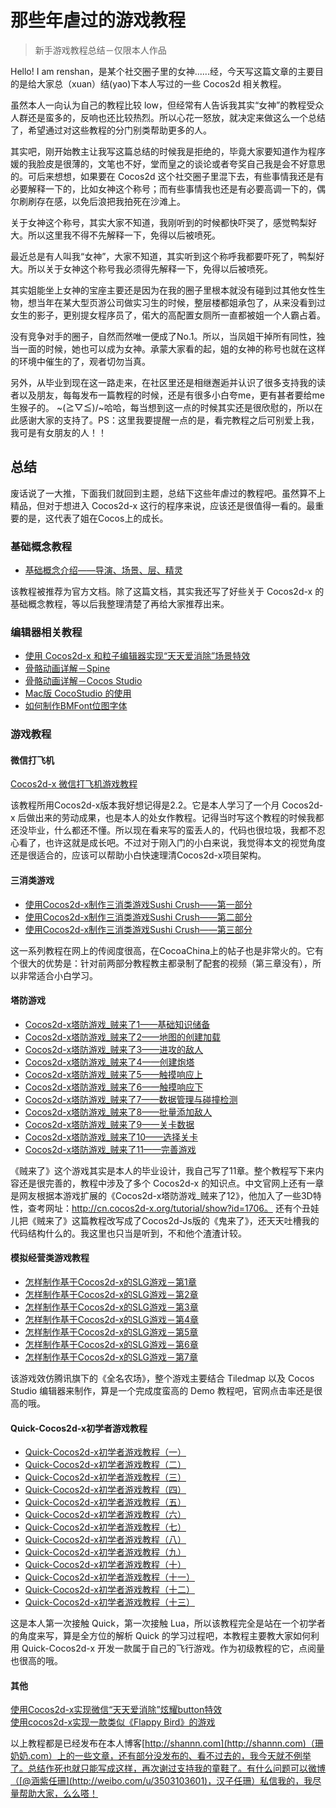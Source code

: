 # 那些年虐过的游戏教程

> 新手游戏教程总结－仅限本人作品

Hello! I am renshan，是某个社交圈子里的女神......经，今天写这篇文章的主要目的是给大家总（xuan）结(yao)下本人写过的一些 Cocos2d 相关教程。    
    
虽然本人一向认为自己的教程比较 low，但经常有人告诉我其实“女神”的教程受众人群还是蛮多的，反响也还比较热烈。所以心花一怒放，就决定来做这么一个总结了，希望通过对这些教程的分门别类帮助更多的人。

其实吧，刚开始教主让我写这篇总结的时候我是拒绝的，毕竟大家要知道作为程序媛的我脸皮是很薄的，文笔也不好，堂而皇之的谈论或者夸奖自己我是会不好意思的。可后来想想，如果要在 Cocos2d 这个社交圈子里混下去，有些事情我还是有必要解释一下的，比如女神这个称号；而有些事情我也还是有必要高调一下的，偶尔刷刷存在感，以免后浪把我拍死在沙滩上。

关于女神这个称号，其实大家不知道，我刚听到的时候都快吓哭了，感觉鸭梨好大。所以这里我不得不先解释一下，免得以后被喷死。

最近总是有人叫我“女神”，大家不知道，其实听到这个称呼我都要吓死了，鸭梨好大。所以关于女神这个称号我必须得先解释一下，免得以后被喷死。  
   
其实姐能坐上女神的宝座主要还是因为在我的圈子里根本就没有碰到过其他女性生物，想当年在某大型页游公司做实习生的时候，整层楼都姐承包了，从来没看到过女生的影子，更别提女程序员了，偌大的高配置女厕所一直都被姐一个人霸占着。       

没有竞争对手的圈子，自然而然唯一便成了No.1。所以，当凤姐干掉所有同性，独当一面的时候，她也可以成为女神。承蒙大家看的起，姐的女神的称号也就在这样的环境中催生的了，观者切勿当真。      

另外，从毕业到现在这一路走来，在社区里还是相继邂逅并认识了很多支持我的读者以及朋友，每每发布一篇教程的时候，还是有很多小白夸me，更有甚者要给me生猴子的。 ~\(≧▽≦)/~哈哈，每当想到这一点的时候其实还是很欣慰的，所以在此感谢大家的支持了。PS：这里我要提醒一点的是，看完教程之后可别爱上我，我可是有女朋友的人！！

## 总结 
废话说了一大推，下面我们就回到主题，总结下这些年虐过的教程吧。虽然算不上精品，但对于想进入 Cocos2d-x 这行的程序来说，应该还是很值得一看的。最重要的是，这代表了姐在Cocos上的成长。

### 基础概念教程

- [基础概念介绍——导演、场景、层、精灵](http://shannn.com/archives/97)

该教程被推荐为官方文档。除了这篇文档，其实我还写了好些关于 Cocos2d-x 的基础概念教程，等以后我整理清楚了再给大家推荐出来。
### 编辑器相关教程
- [使用 Cocos2d-x 和粒子编辑器实现“天天爱消除”场景特效](http://shannn.com/archives/51)
- [骨骼动画详解－Spine](http://shannn.com/archives/132)
- [骨骼动画详解－Cocos Studio](http://shannn.com/archives/138)
- [Mac版 CocoStudio 的使用](http://shannn.com/archives/149)
- [如何制作BMFont位图字体](http://shannn.com/archives/357)

### 游戏教程

#### 微信打飞机
[Cocos2d-x 微信打飞机游戏教程](http://shannn.com/archives/16)           

该教程所用Cocos2d-x版本我好想记得是2.2。它是本人学习了一个月 Cocos2d-x 后做出来的劳动成果，也是本人的处女作教程。记得当时写这个教程的时候我都还没毕业，什么都还不懂。所以现在看来写的蛮丢人的，代码也很垃圾，我都不忍心看了，也许这就是成长吧。不过对于刚入门的小白来说，我觉得本文的视觉角度还是很适合的，应该可以帮助小白快速理清Cocos2d-x项目架构。


#### 三消类游戏
- [使用Cocos2d-x制作三消类游戏Sushi Crush——第一部分](http://shannn.com/archives/105)
- [使用Cocos2d-x制作三消类游戏Sushi Crush——第二部分](http://shannn.com/archives/107)
- [使用Cocos2d-x制作三消类游戏Sushi Crush——第三部分](http://shannn.com/archives/122)

这一系列教程在网上的传阅度很高，在CocoaChina上的帖子也是非常火的。它有个很大的优势是：针对前两部分教程教主都录制了配套的视频（第三章没有），所以非常适合小白学习。

#### 塔防游戏
- [Cocos2d-x塔防游戏_贼来了1——基础知识储备](http://shannn.com/archives/174)
- [Cocos2d-x塔防游戏_贼来了2——地图的创建加载](http://shannn.com/archives/215)   
- [Cocos2d-x塔防游戏_贼来了3——进攻的敌人](http://shannn.com/archives/223)   
- [Cocos2d-x塔防游戏_贼来了4——创建炮塔](http://shannn.com/archives/226)  
- [Cocos2d-x塔防游戏_贼来了5——触摸响应上](http://shannn.com/archives/236)   
- [Cocos2d-x塔防游戏_贼来了6——触摸响应下](http://shannn.com/archives/240)   
- [Cocos2d-x塔防游戏_贼来了7——数据管理与碰撞检测](http://shannn.com/archives/245)  
- [Cocos2d-x塔防游戏_贼来了8——批量添加敌人](http://shannn.com/archives/260) 
- [Cocos2d-x塔防游戏_贼来了9——关卡数据](http://shannn.com/archives/268)   
- [Cocos2d-x塔防游戏_贼来了10——选择关卡](http://shannn.com/archives/280)  
- [Cocos2d-x塔防游戏_贼来了11——完善游戏](http://shannn.com/archives/290) 

《贼来了》这个游戏其实是本人的毕业设计，我自己写了11章。整个教程写下来内容还是很完善的，教程中涉及了多个 Cocos2d-x 的知识点。中文官网上还有一章是网友根据本游戏扩展的《Cocos2d-x塔防游戏_贼来了12》，他加入了一些3D特性，查考网址：http://cn.cocos2d-x.org/tutorial/show?id=1706。
还有个丑娃儿把《贼来了》这篇教程改写成了Cocos2d-Js版的《鬼来了》，还天天吐槽我的代码结构什么的。我这里也只当是听到，不和他个渣渣计较。

#### 模拟经营类游戏教程
- [怎样制作基于Cocos2d-x的SLG游戏－第1章](http://shannn.com/archives/293) 
- [怎样制作基于Cocos2d-x的SLG游戏－第2章](http://shannn.com/archives/303)  
- [怎样制作基于Cocos2d-x的SLG游戏－第3章](http://shannn.com/archives/309)  
- [怎样制作基于Cocos2d-x的SLG游戏－第4章](http://shannn.com/archives/321) 
- [怎样制作基于Cocos2d-x的SLG游戏－第5章](http://shannn.com/archives/332) 
- [怎样制作基于Cocos2d-x的SLG游戏－第6章](http://shannn.com/archives/339) 
- [怎样制作基于Cocos2d-x的SLG游戏－第7章](http://shannn.com/archives/350)

该游戏效仿腾讯旗下的《全名农场》，整个游戏主要结合 Tiledmap 以及 Cocos Studio 编辑器来制作，算是一个完成度蛮高的 Demo 教程吧，官网点击率还是很高的哦。

#### Quick-Cocos2d-x初学者游戏教程
- [Quick-Cocos2d-x初学者游戏教程（一）](http://shannn.com/archives/371)
- [Quick-Cocos2d-x初学者游戏教程（二）](http://shannn.com/archives/380)
- [Quick-Cocos2d-x初学者游戏教程（三）](http://shannn.com/archives/387)
- [Quick-Cocos2d-x初学者游戏教程（四）](http://shannn.com/archives/392)
- [Quick-Cocos2d-x初学者游戏教程（五）](http://shannn.com/archives/401)
- [Quick-Cocos2d-x初学者游戏教程（六）](http://shannn.com/archives/406)
- [Quick-Cocos2d-x初学者游戏教程（七）](http://shannn.com/archives/411)
- [Quick-Cocos2d-x初学者游戏教程（八）](http://shannn.com/archives/422)
- [Quick-Cocos2d-x初学者游戏教程（九）](http://shannn.com/archives/427)
- [Quick-Cocos2d-x初学者游戏教程（十）](http://shannn.com/archives/431)
- [Quick-Cocos2d-x初学者游戏教程（十一）](http://shannn.com/archives/435)
- [Quick-Cocos2d-x初学者游戏教程（十二）](http://shannn.com/archives/437)
- [Quick-Cocos2d-x初学者游戏教程（十三）](http://shannn.com/archives/488)

这是本人第一次接触 Quick，第一次接触 Lua，所以该教程完全是站在一个初学者的角度来写，算是全方位的解析 Quick 的学习过程吧，本教程主要教大家如何利用 Quick-Cocos2d-x 开发一款属于自己的飞行游戏。作为初级教程的它，点阅量也很高的哦。

#### 其他
[使用Cocos2d-x实现微信“天天爱消除”炫耀button特效](http://shannn.com/archives/30)        
[使用cocos2d-x实现一款类似《Flappy Bird》的游戏](http://shannn.com/archives/76)


以上教程都是已经发布在本人博客[http://shannn.com](http://shannn.com)（珊奶奶.com）上的一些文章，还有部分没发布的、看不过去的，我今天就不例举了。总结作死也就只能写成这样，再次谢过支持我的童鞋了。有什么问题可以微博（[@涵紫任珊](http://weibo.com/u/3503103601)，汉子任珊）私信我的，我尽量帮助大家，么么嗒！


